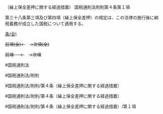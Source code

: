 （繰上保全差押に関する経過措置）
国税通則法附則第４条第１項

第三十八条第三項及び第四項（繰上保全差押）の規定は、この法律の施行後に納税義務が成立した国税について適用する。

[条(全)](国税通則法＿＿＿＿附則第４条_.md)

~~前項(全)←~~　~~→次項(全)~~

~~前項 　 ←~~　~~→次項~~



#国税通則法

#国税通則法/附則

#国税通則法/附則/第４条（繰上保全差押に関する経過措置）

#国税通則法/附則/第４条（繰上保全差押に関する経過措置）

#国税通則法/附則/第４条（繰上保全差押に関する経過措置）/第１項

